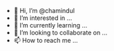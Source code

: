 - 👋 Hi, I’m @chamindul
- 👀 I’m interested in ...
- 🌱 I’m currently learning ...
- 💞️ I’m looking to collaborate on ...
- 📫 How to reach me ...

<!---
chamindul/chamindul is a ✨ special ✨ repository because its `README.md` (this file) appears on your GitHub profile.
You can click the Preview link to take a look at your changes.
--->
